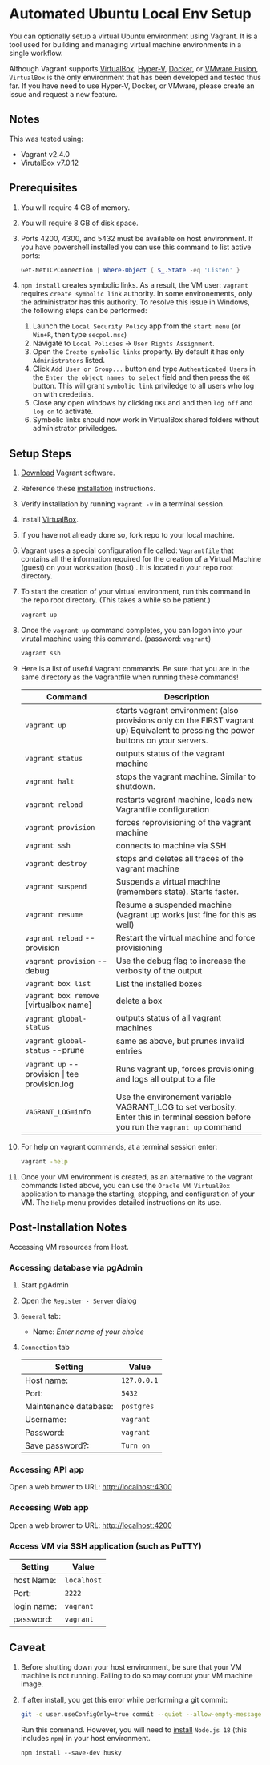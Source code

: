 # Automated Ubuntu Local Env Setup

You can optionally setup a virtual Ubuntu environment using Vagrant. It is a tool used for building and managing virtual machine environments in a single workflow.

Although Vagrant supports [VirtualBox](https://www.virtualbox.org/), [Hyper-V](https://learn.microsoft.com/en-us/virtualization/hyper-v-on-windows/quick-start/enable-hyper-v), [Docker](https://www.docker.com/), or [VMware Fusion](https://customerconnect.vmware.com/downloads/get-download?downloadGroup=FUS-PUBTP-2021H1), `VirtualBox` is the only environment that has been developed and tested thus far. If you have need to use Hyper-V, Docker, or VMware, please create an issue and request a new feature.

## Notes

This was tested using:

- Vagrant v2.4.0
- VirutalBox v7.0.12

## Prerequisites

1. You will require 4 GB of memory.
1. You will require 8 GB of disk space.
1. Ports 4200, 4300, and 5432 must be available on host environment. If you have powershell installed you can use this command to list active ports:

   ```powershell
   Get-NetTCPConnection | Where-Object { $_.State -eq 'Listen' }
   ```

1. `npm install` creates symbolic links. As a result, the VM user: `vagrant` requires `create symbolic link` authority. In some environements, only the administrator has this authority. To resolve this issue in Windows, the following steps can be performed:
   1. Launch the `Local Security Policy` app from the `start menu` (or `Win+R`, then type `secpol.msc`)
   1. Navigate to `Local Policies` -> `User Rights Assignment`.
   1. Open the `Create symbolic links` property. By default it has only `Administrators` listed.
   1. Click `Add User or Group...` button and type `Authenticated Users` in the `Enter the object names to select` field and then press the `OK` button. This will grant `symbolic link` priviledge to all users who log on with credetials.
   1. Close any open windows by clicking `OKs` and and then `log off` and `log on` to activate.
   1. Symbolic links should now work in VirtualBox shared folders without administrator priviledges.

## Setup Steps

1. [Download](https://developer.hashicorp.com/vagrant/downloads?ajs_aid=ba208f95-d5a1-457d-abeb-49d458b95eec&product_intent=vagrant) Vagrant software.
1. Reference these [installation](https://developer.hashicorp.com/vagrant/docs/installation) instructions.
1. Verify installation by running `vagrant -v` in a terminal session.
1. Install [VirtualBox](https://www.virtualbox.org/).
1. If you have not already done so, fork repo to your local machine.
1. Vagrant uses a special configuration file called: `Vagrantfile` that contains all the information required for the creation of a Virtual Machine (guest) on your workstation (host) . It is located n your repo root directory.
1. To start the creation of your virtual environment, run this command in the repo root directory. (This takes a while so be patient.)

   ```bash
   vagrant up
   ```

1. Once the `vagrant up` command completes, you can logon into your virutal machine using this command. (password: `vagrant`)

   ```bash
   vagrant ssh
   ```

1. Here is a list of useful Vagrant commands. Be sure that you are in the same directory as the Vagran­tfile when running these commands!

   | Command                                       | Description                                                                                                                          |
   | --------------------------------------------- | ------------------------------------------------------------------------------------------------------------------------------------ |
   | `vagrant up`                                  | starts vagrant enviro­nment (also provisions only on the FIRST vagrant up) Equivalent to pressing the power buttons on your servers. |
   | `vagrant status`                              | outputs status of the vagrant machine                                                                                                |
   | `vagrant halt`                                | stops the vagrant machine. Similar to shutdown.                                                                                      |
   | `vagrant reload`                              | restarts vagrant machine, loads new Vagran­tfile configuration                                                                       |
   | `vagrant provision`                           | forces reprovisioning of the vagrant machine                                                                                         |
   | `vagrant ssh`                                 | connects to machine via SSH                                                                                                          |
   | `vagrant destroy`                             | stops and deletes all traces of the vagrant machine                                                                                  |
   | `vagrant suspend`                             | Suspends a virtual machine (remembers state). Starts faster.                                                                         |
   | `vagrant resume`                              | Resume a suspended machine (vagrant up works just fine for this as well)                                                             |
   | `vagrant reload` --provision                  | Restart the virtual machine and force provis­ioning                                                                                  |
   | `vagrant provision` --debug                   | Use the debug flag to increase the verbosity of the output                                                                           |
   | `vagrant box list`                            | List the installed boxes                                                                                                             |
   | `vagrant box remove` [virtualbox name]        | delete a box                                                                                                                         |
   | `vagrant global­-status`                      | outputs status of all vagrant machines                                                                                               |
   | `vagrant global­-status` --prune              | same as above, but prunes invalid entries                                                                                            |
   | `vagrant up` --provision \| tee provision.log | Runs vagrant up, forces provisioning and logs all output to a file                                                                   |
   | `VAGRANT_LOG=info`                            | Use the environement variable VAGRANT_LOG to set verbosity. Enter this in terminal session before you run the `vagrant up` command   |

1. For help on vagrant commands, at a terminal session enter:

   ```bash
   vagrant -help
   ```

1. Once your VM environment is created, as an alternative to the vagrant commands listed above, you can use the `Oracle VM VirtualBox` application to manage the starting, stopping, and configuration of your VM. The `Help` menu provides detailed instructions on its use.

## Post-Installation Notes

Accessing VM resources from Host.

### Accessing database via pgAdmin

1. Start pgAdmin
1. Open the `Register - Server` dialog
1. `General` tab:
   - Name: _Enter name of your choice_
1. `Connection` tab

   | Setting               | Value       |
   | --------------------- | ----------- |
   | Host name:            | `127.0.0.1` |
   | Port:                 | `5432`      |
   | Maintenance database: | `postgres`  |
   | Username:             | `vagrant`   |
   | Password:             | `vagrant`   |
   | Save password?:       | `Turn on`   |

### Accessing API app

Open a web brower to URL: <http://localhost:4300>

### Accessing Web app

Open a web brower to URL: <http://localhost:4200>

### Access VM via SSH application (such as PuTTY)

| Setting     | Value       |
| ----------- | ----------- |
| host Name:  | `localhost` |
| Port:       | `2222`      |
| login name: | `vagrant`   |
| password:   | `vagrant`   |

## Caveat

1. Before shutting down your host environment, be sure that your VM machine is not running. Failing to do so may corrupt your VM machine image.

1. If after install, you get this error while performing a git commit:

   ```bash
   git -c user.useConfigOnly=true commit --quiet --allow-empty-message --file - 'lint-staged' is not recognized as an internal or external command, operable program or batch file. husky - pre-commit hook exited with code 1 (error)
   ```

   Run this command. However, you will need to [install](https://nodejs.org/en/download/) `Node.js 18` (this includes `npm`) in your host environment.

   ```text
   npm install --save-dev husky
   ```

